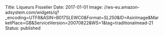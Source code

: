 Title: Liqueurs Fisselier
Date: 2017-01-01
Image: //ws-eu.amazon-adsystem.com/widgets/q?_encoding=UTF8&ASIN=B017SLEWC0&Format=_SL250_&ID=AsinImage&MarketPlace=GB&ServiceVersion=20070822&WS=1&tag=traditionalmead-21
Status: published
